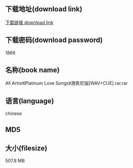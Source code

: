 ## 下载地址(download link)
[下载链接 download link](https://tutu365.netlify.app/?s=All+Artist%E3%80%8APlatinum+Love+Songs%E3%80%8B%E6%B8%AF%E7%B4%A2%E5%B0%BC%E7%89%88%5BWAV%2BCUE%5D.rar)

## 下载密码(download password)
1866

## 名称(book name)
All Artist《Platinum Love Songs》港索尼版[WAV+CUE].rar.rar

## 语言(language)
chinese

## MD5


## 大小(filesize)
507.8 MB
